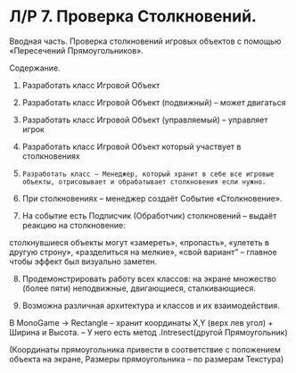 # Л/Р 7. Проверка Столкновений.

Вводная часть. Проверка столкновений игровых объектов с помощью «Пересечений Прямоугольников».

Содержание.

1)    Разработать класс Игровой Объект

2)    Разработать класс Игровой Объект (подвижный) – может двигаться

3)    Разработать класс Игровой Объект (управляемый) – управляет игрок

4)    Разработать класс Игровой Объект который участвует в столкновениях

5)     Разработать класс – Менеджер, который хранит в себе все игровые объекты, отрисовывает и обрабатывает столкновения если нужно.

6) При столкновениях – менеджер создаёт Событие «Столкновение».

7) На событие есть Подписчик (Обработчик) столкновений – выдаёт реакцию на столкновение:

столкнувшиеся объекты  могут «замереть», «пропасть», «улететь в другую строну», «разделиться на мелкие», «свой вариант” – главное чтобы эффект был визуально заметен.

8)    Продемонстрировать работу всех классов: на экране множество (более пяти) неподвижные, двигающиеся, сталкивающиеся.

9)    Возможна различная архитектура и классов и их взаимодействия.



В MonoGame ->  Rectangle – хранит координаты X,Y (верх лев угол) + Ширина и Высота. – У него есть метод .Intresect(другой Прямоугольник)

(Координаты прямоугольника привести в соответствие с положением объекта на экране, Размеры прямоугольника – по размерам Текстура)

